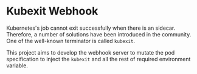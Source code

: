 # Kubexit Webhook

Kubernetes's job cannot exit successfully when there is
 an sidecar. Therefore, a number of solutions have been
 introduced in the community. One of the well-known
 terminator is called `kubexit`.

This project aims to develop the webhook server to mutate
 the pod specification to inject the `kubexit` and all
 the rest of required environment variable.
